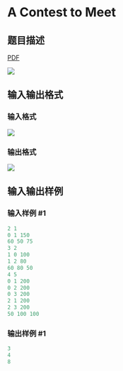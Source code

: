 # A Contest to Meet

## 题目描述

[problemUrl]: https://uva.onlinejudge.org/index.php?option=com_onlinejudge&Itemid=8&category=878&page=show_problem&problem=5172

[PDF](https://uva.onlinejudge.org/external/132/p13249.pdf)

![](https://cdn.luogu.com.cn/upload/vjudge_pic/UVA13249/23f66b00597ae50086db8ed82b504d64fc79e8fb.png)

## 输入输出格式

### 输入格式

![](https://cdn.luogu.com.cn/upload/vjudge_pic/UVA13249/81fe424bf00ea629c461fac5cb4bea8a16cf6ad8.png)

### 输出格式

![](https://cdn.luogu.com.cn/upload/vjudge_pic/UVA13249/9c4ed59b18a0fafddf76b560d4fc02e3eb1c6e21.png)

## 输入输出样例

### 输入样例 #1

```cpp
2 1
0 1 150
60 50 75
3 2
1 0 100
1 2 80
60 80 50
4 5
0 1 200
0 2 200
0 3 200
2 1 200
2 3 200
50 100 100
```


### 输出样例 #1

```cpp
3
4
8
```


